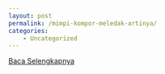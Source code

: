 ```yaml
---
layout: post
permalink: /mimpi-kompor-meledak-artinya/
categories:
    - Uncategorized
---
```


[Baca Selengkapnya](/01)